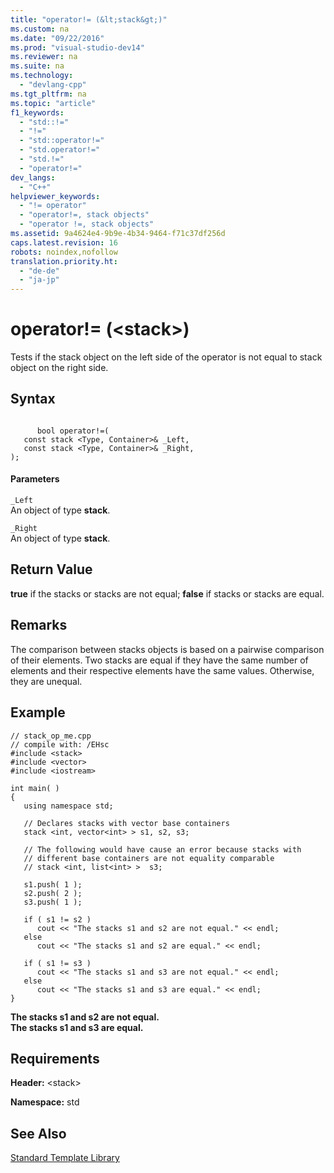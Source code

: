 ```yaml
---
title: "operator!= (&lt;stack&gt;)"
ms.custom: na
ms.date: "09/22/2016"
ms.prod: "visual-studio-dev14"
ms.reviewer: na
ms.suite: na
ms.technology: 
  - "devlang-cpp"
ms.tgt_pltfrm: na
ms.topic: "article"
f1_keywords: 
  - "std::!="
  - "!="
  - "std::operator!="
  - "std.operator!="
  - "std.!="
  - "operator!="
dev_langs: 
  - "C++"
helpviewer_keywords: 
  - "!= operator"
  - "operator!=, stack objects"
  - "operator !=, stack objects"
ms.assetid: 9a4624e4-9b9e-4b34-9464-f71c37df256d
caps.latest.revision: 16
robots: noindex,nofollow
translation.priority.ht: 
  - "de-de"
  - "ja-jp"
---
```

# operator!= (&lt;stack&gt;)
Tests if the stack object on the left side of the operator is not equal to stack object on the right side.  
  
## Syntax  
  
```  
  
      bool operator!=(  
   const stack <Type, Container>& _Left,  
   const stack <Type, Container>& _Right,  
);  
```  
  
#### Parameters  
 `_Left`  
 An object of type **stack**.  
  
 `_Right`  
 An object of type **stack**.  
  
## Return Value  
 **true** if the stacks or stacks are not equal; **false** if stacks or stacks are equal.  
  
## Remarks  
 The comparison between stacks objects is based on a pairwise comparison of their elements. Two stacks are equal if they have the same number of elements and their respective elements have the same values. Otherwise, they are unequal.  
  
## Example  
  
```  
// stack_op_me.cpp  
// compile with: /EHsc  
#include <stack>  
#include <vector>  
#include <iostream>  
  
int main( )  
{  
   using namespace std;  
  
   // Declares stacks with vector base containers  
   stack <int, vector<int> > s1, s2, s3;  
  
   // The following would have cause an error because stacks with  
   // different base containers are not equality comparable  
   // stack <int, list<int> >  s3;  
  
   s1.push( 1 );  
   s2.push( 2 );  
   s3.push( 1 );  
  
   if ( s1 != s2 )  
      cout << "The stacks s1 and s2 are not equal." << endl;  
   else  
      cout << "The stacks s1 and s2 are equal." << endl;  
  
   if ( s1 != s3 )  
      cout << "The stacks s1 and s3 are not equal." << endl;  
   else  
      cout << "The stacks s1 and s3 are equal." << endl;  
}  
```  
  
 **The stacks s1 and s2 are not equal.**  
**The stacks s1 and s3 are equal.**   
## Requirements  
 **Header:** <stack\>  
  
 **Namespace:** std  
  
## See Also  
 [Standard Template Library](../vs140/standard-template-library.md)